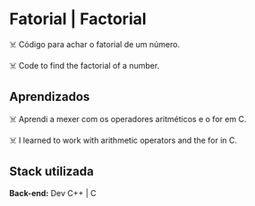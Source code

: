 # Fatorial | Factorial

☠️ Código para achar o fatorial de um número.

☠️ Code to find the factorial of a number.

## Aprendizados

☠️ Aprendi a mexer com os operadores aritméticos
e o for em C.

☠️ I learned to work with arithmetic operators
and the for in C.
## Stack utilizada

**Back-end:** Dev C++ | C
